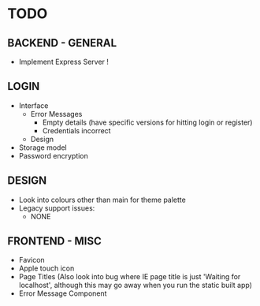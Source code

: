 
# TODO

## BACKEND - GENERAL

* Implement Express Server !

## LOGIN

* Interface
    - Error Messages
        + Empty details (have specific versions for hitting login or register)
        + Credentials incorrect
    - Design
* Storage model
* Password encryption

## DESIGN

* Look into colours other than main for theme palette
* Legacy support issues:
    - NONE

## FRONTEND - MISC

* Favicon
* Apple touch icon
* Page Titles (Also look into bug where IE page title is just 'Waiting for localhost', although this may go away when you run the static built app)
* Error Message Component
